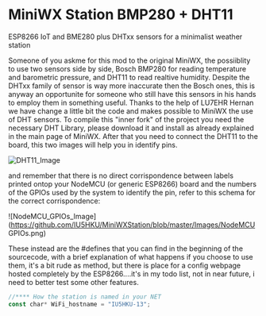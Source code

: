 # MiniWX Station BMP280 + DHT11
ESP8266 IoT and BME280 plus DHTxx sensors for a minimalist weather station

Someone of you askme for this mod to the original MiniWX, the possiiblity to use two sensors side by side, Bosch BMP280 for reading temperature and barometric pressure, and DHT11 to read realtive humidity.
Despite the DHTxx family of sensor is way more inaccurate then the Bosch ones, this is anyway an opportunite for someone who still have this sensors in his hands to employ them in something useful.
Thanks to the help of LU7EHR Hernan we have change a little bit the code and makes possible to MiniWX the use of DHT sensors.
To compile this "inner fork" of the project you need the necessary DHT Library, please download it and install as already explained in the main page of MiniWX.
After that you need to connect the DHT11 to the board, this two images will help you in identify pins.

![DHT11_Image](https://github.com/IU5HKU/MiniWXStation/blob/master/Images/DHT11.jpg)

and remember that there is no direct corrispondence between labels printed ontop your NodeMCU (or generic ESP8266) board and the numbers of the GPIOs used by the system to identify the pin, refer to this schema for the correct corrispondence:

![NodeMCU_GPIOs_Image](https://github.com/IU5HKU/MiniWXStation/blob/master/Images/NodeMCU GPIOs.png)

These instead are the #defines that you can find in the beginning of the sourcecode, with a brief explanation of what
happens if you choose to use them, it's a bit rude as method, but there is place for a config webpage hosted completely by the ESP8266....it's in my todo list, not in near future, i need to better test some other features.

```javascript
//**** How the station is named in your NET
const char* WiFi_hostname = "IU5HKU-13";
```
